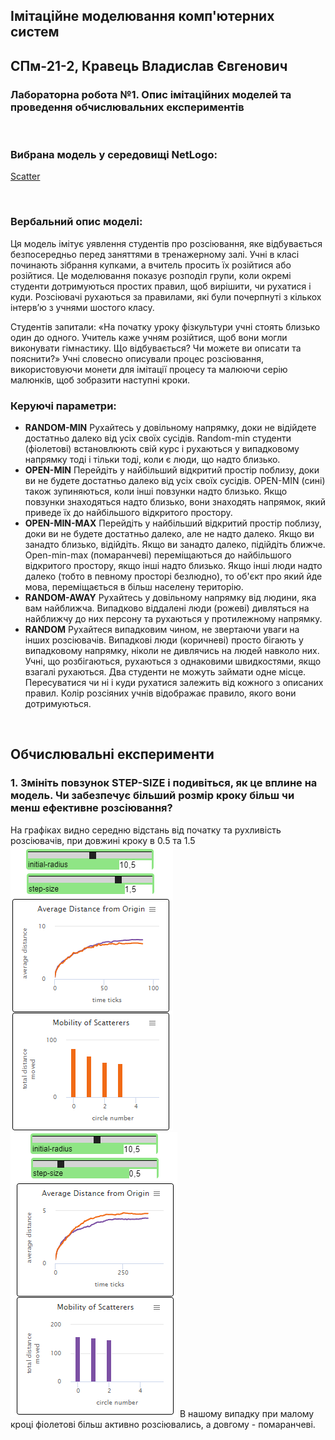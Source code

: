 ## Імітаційне моделювання комп'ютерних систем
## СПм-21-2, **Кравець Владислав Євгенович**
### Лабораторна робота №**1**. Опис імітаційних моделей та проведення обчислювальних експериментів

<br>

### Вибрана модель у середовищі NetLogo:
[Scatter](http://www.netlogoweb.org/launch#http://www.netlogoweb.org/assets/modelslib/Sample%20Models/Social%20Science/Scatter.nlogo)

<br>

### Вербальний опис моделі:
Ця модель імітує уявлення студентів про розсіювання, яке відбувається безпосередньо перед заняттями в тренажерному залі. Учні в класі починають зібрання купками, а вчитель просить їх розійтися або розійтися. Це моделювання показує розподіл групи, коли окремі студенти дотримуються простих правил, щоб вирішити, чи рухатися і куди. Розсіювачі рухаються за правилами, які були почерпнуті з кількох інтерв’ю з учнями шостого класу.

Студентів запитали: «На початку уроку фізкультури учні стоять близько один до одного. Учитель каже учням розійтися, щоб вони могли виконувати гімнастику. Що відбувається? Чи можете ви описати та пояснити?» Учні словесно описували процес розсіювання, використовуючи монети для імітації процесу та малюючи серію малюнків, щоб зобразити наступні кроки.

### Керуючі параметри:
- **RANDOM-MIN** Рухайтесь у довільному напрямку, доки не відійдете достатньо далеко від усіх своїх сусідів. Random-min студенти (фіолетові) встановлюють свій курс і рухаються у випадковому напрямку тоді і тільки тоді, коли є люди, що надто близько.
- **OPEN-MIN** Перейдіть у найбільший відкритий простір поблизу, доки ви не будете достатньо далеко від усіх своїх сусідів. OPEN-MIN (сині) також зупиняються, коли інші повзунки надто близько. Якщо повзунки знаходяться надто близько, вони знаходять напрямок, який приведе їх до найбільшого відкритого простору.
- **OPEN-MIN-MAX** Перейдіть у найбільший відкритий простір поблизу, доки ви не будете достатньо далеко, але не надто далеко. Якщо ви занадто близько, відійдіть. Якщо ви занадто далеко, підійдіть ближче. Open-min-max (помаранчеві) переміщаються до найбільшого відкритого простору, якщо інші надто близько. Якщо інші люди надто далеко (тобто в певному просторі безлюдно), то об'єкт про який йде мова, переміщається в більш населену територію.
- **RANDOM-AWAY** Рухайтесь у довільному напрямку від людини, яка вам найближча. Випадково віддалені люди (рожеві) дивляться на найближчу до них персону та рухаються у протилежному напрямку.
- **RANDOM** Рухайтеся випадковим чином, не звертаючи уваги на інших розсіювачів. Випадкові люди (коричневі) просто бігають у випадковому напрямку, ніколи не дивлячись на людей навколо них.
Учні, що розбігаються, рухаються з однаковими швидкостями, якщо взагалі рухаються. Два студенти не можуть займати одне місце. Пересуватися чи ні і куди рухатися залежить від кожного з описаних правил. Колір розсіяних учнів відображає правило, якого вони дотримуються.


<br>

## Обчислювальні експерименти

### 1. Змініть повзунок STEP-SIZE і подивіться, як це вплине на модель. Чи забезпечує більший розмір кроку більш чи менш ефективне розсіювання?

На графіках видно середню відстань від початку та рухливість розсіювачів, при довжині кроку в 0.5 та 1.5
![скрін](lb1_1.png)	![скрін2](lb1_2.png)
В нашому випадку при малому кроці фіолетові більш активно розсіювались, а довгому - помаранчеві.


